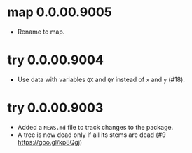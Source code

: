 # map 0.0.00.9005

* Rename to map.

# try 0.0.00.9004

* Use data with variables `QX` and `QY` instead of `x` and `y` (#18).

# try 0.0.00.9003

* Added a `NEWS.md` file to track changes to the package.
* A tree is now dead only if all its stems are dead (#9 https://goo.gl/kp8Qgj)
